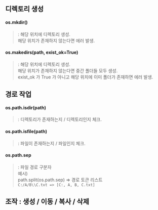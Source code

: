 ## 디렉토리 생성

#### os.mkdir()   
> : 해당 위치에 디렉토리 생성.    
> 해당 위치가 존재하지 않는다면 에러 발생.
> 

#### os.makedirs(path, exist_ok=True)   
> : 해당 위치에 디렉토리 생성.   
> 해당 위치가 존재하지 않는다면 중간 폴더들 모두 생성.   
> exist_ok 가 True 가 아니고 해당 위치에 이미 폴더가 존재하면 에러 발생.


## 경로 작업

#### os.path.isdir(path)
> : 디렉토리가 존재하는지 / 디렉토리인지 체크.   

#### os.path.isfile(path)   
> : 파일이 존재하는지 / 파일인지 체크.

#### os.path.sep   
> : 파일 경로 구분자   
> 예시)   
> path.split(os.path.sep) => 경로 토큰 리스트   
> `C:/A/B\\C.txt => [C:, A, B, C.txt]`

## 조작 : 생성 / 이동 / 복사 / 삭제
